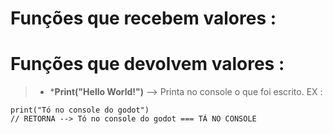 # Funções que recebem valores : 
## 
# Funções que devolvem valores :
> * ***Print("Hello World!")** --> Printa no console o que foi escrito.
> EX :
``` 
print("Tó no console do godot") 
// RETORNA --> Tó no console do godot === TÁ NO CONSOLE
```

